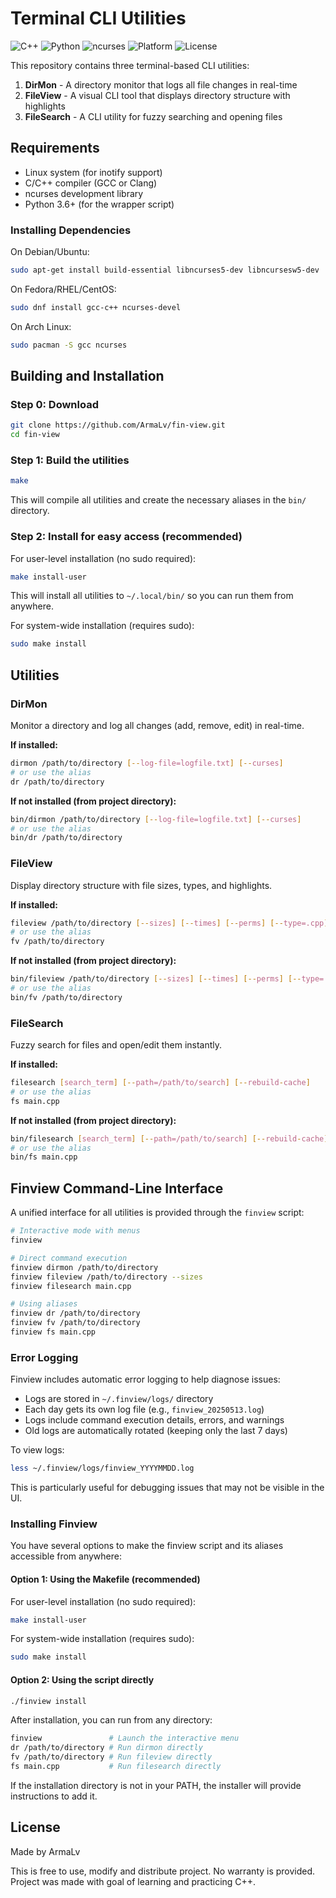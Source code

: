 # Terminal CLI Utilities

![C++](https://img.shields.io/badge/C%2B%2B-17-blue)
![Python](https://img.shields.io/badge/Python-3.6%2B-green)
![ncurses](https://img.shields.io/badge/ncurses-6.0%2B-lightblue)
![Platform](https://img.shields.io/badge/Platform-Linux-orange)
![License](https://img.shields.io/badge/License-Free-brightgreen)

This repository contains three terminal-based CLI utilities:

1. **DirMon** - A directory monitor that logs all file changes in real-time
2. **FileView** - A visual CLI tool that displays directory structure with highlights
3. **FileSearch** - A CLI utility for fuzzy searching and opening files

## Requirements

- Linux system (for inotify support)
- C/C++ compiler (GCC or Clang)
- ncurses development library
- Python 3.6+ (for the wrapper script)

### Installing Dependencies

On Debian/Ubuntu:
```bash
sudo apt-get install build-essential libncurses5-dev libncursesw5-dev
```

On Fedora/RHEL/CentOS:
```bash
sudo dnf install gcc-c++ ncurses-devel
```

On Arch Linux:
```bash
sudo pacman -S gcc ncurses
```

## Building and Installation

### Step 0: Download

```bash
git clone https://github.com/ArmaLv/fin-view.git
cd fin-view
```

### Step 1: Build the utilities

```bash
make
```

This will compile all utilities and create the necessary aliases in the `bin/` directory.

### Step 2: Install for easy access (recommended)

For user-level installation (no sudo required):

```bash
make install-user
```

This will install all utilities to `~/.local/bin/` so you can run them from anywhere.

For system-wide installation (requires sudo):

```bash
sudo make install
```

## Utilities

### DirMon

Monitor a directory and log all changes (add, remove, edit) in real-time.

**If installed:**
```bash
dirmon /path/to/directory [--log-file=logfile.txt] [--curses]
# or use the alias
dr /path/to/directory
```

**If not installed (from project directory):**
```bash
bin/dirmon /path/to/directory [--log-file=logfile.txt] [--curses]
# or use the alias
bin/dr /path/to/directory
```

### FileView

Display directory structure with file sizes, types, and highlights.

**If installed:**
```bash
fileview /path/to/directory [--sizes] [--times] [--perms] [--type=.cpp] [--minsize=1MB]
# or use the alias
fv /path/to/directory
```

**If not installed (from project directory):**
```bash
bin/fileview /path/to/directory [--sizes] [--times] [--perms] [--type=.cpp] [--minsize=1MB]
# or use the alias
bin/fv /path/to/directory
```

### FileSearch

Fuzzy search for files and open/edit them instantly.

**If installed:**
```bash
filesearch [search_term] [--path=/path/to/search] [--rebuild-cache]
# or use the alias
fs main.cpp
```

**If not installed (from project directory):**
```bash
bin/filesearch [search_term] [--path=/path/to/search] [--rebuild-cache]
# or use the alias
bin/fs main.cpp
```

## Finview Command-Line Interface

A unified interface for all utilities is provided through the `finview` script:

```bash
# Interactive mode with menus
finview

# Direct command execution
finview dirmon /path/to/directory
finview fileview /path/to/directory --sizes
finview filesearch main.cpp

# Using aliases
finview dr /path/to/directory
finview fv /path/to/directory
finview fs main.cpp
```

### Error Logging

Finview includes automatic error logging to help diagnose issues:

- Logs are stored in `~/.finview/logs/` directory
- Each day gets its own log file (e.g., `finview_20250513.log`)
- Logs include command execution details, errors, and warnings
- Old logs are automatically rotated (keeping only the last 7 days)

To view logs:

```bash
less ~/.finview/logs/finview_YYYYMMDD.log
```

This is particularly useful for debugging issues that may not be visible in the UI.

### Installing Finview

You have several options to make the finview script and its aliases accessible from anywhere:

#### Option 1: Using the Makefile (recommended)

For user-level installation (no sudo required):

```bash
make install-user
```

For system-wide installation (requires sudo):

```bash
sudo make install
```

#### Option 2: Using the script directly

```bash
./finview install
```

After installation, you can run from any directory:

```bash
finview               # Launch the interactive menu
dr /path/to/directory # Run dirmon directly
fv /path/to/directory # Run fileview directly
fs main.cpp           # Run filesearch directly
```

If the installation directory is not in your PATH, the installer will provide instructions to add it.

## License

Made by ArmaLv

This is free to use, modify and distribute project. No warranty is provided.
Project was made with goal of learning and practicing C++.
